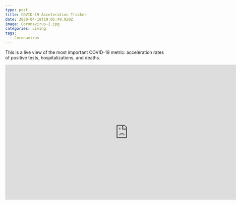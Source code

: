 ```yaml
---
type: post
title: COVID-19 Acceleration Tracker
date: 2020-04-18T19:01:49.920Z
image: Coronavirus-2.jpg
categories: Living
tags:
  - Coronavirus
---
```

This is a live view of the most important COVID-19 metric: acceleration rates of positive tests, hospitalizations, and deaths.

<iframe width="778" height="429.4325" seamless frameborder="0" scrolling="no" src="https://docs.google.com/spreadsheets/d/e/2PACX-1vTwBVmpcgt5376AWpyjR0tShJJRnTntedPtHFNG8hrumXUD03xFMbWWVObSoCIhW7JWlOBc9rqFM3XU/pubchart?oid=538775143&amp;format=interactive"></iframe>

